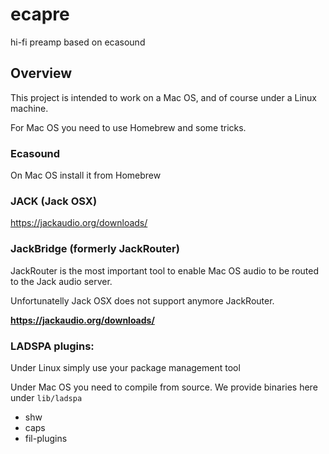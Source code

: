 # ecapre
hi-fi preamp based on ecasound


## Overview

This project is intended to work on a Mac OS, and of course under a Linux machine.

For Mac OS you need to use Homebrew and some tricks.

### Ecasound

On Mac OS install it from Homebrew

### JACK (Jack OSX)

https://jackaudio.org/downloads/

### JackBridge (formerly JackRouter)

JackRouter is the most important tool to enable Mac OS audio to be routed to the Jack audio server.

Unfortunatelly Jack OSX does not support anymore JackRouter.

  **https://jackaudio.org/downloads/**

### LADSPA plugins:

Under Linux simply use your package management tool

Under Mac OS you need to compile from source. We provide binaries here under `lib/ladspa`

  - shw
  - caps
  - fil-plugins

